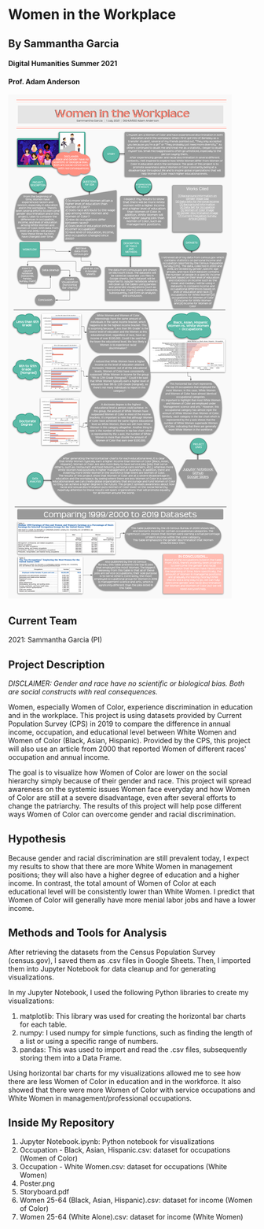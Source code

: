 # Women in the Workplace
## By Sammantha Garcia 
#### Digital Humanities Summer 2021
#### Prof. Adam Anderson


![WomenintheWorkplace](https://github.com/sammanthagarcia/WomenInTheWorkplace/blob/main/Poster.png)

## Current Team 
2021: Sammantha Garcia (PI)

## Project Description
*DISCLAIMER: Gender and race have no scientific or biological bias. Both are social constructs with real consequences.*
 
Women, especially Women of Color, experience discrimination in education and in the workplace. This project is using datasets provided by Current Population Survey (CPS) in 2019 to compare the difference in annual income, occupation, and educational level between White Women and Women of Color (Black, Asian, Hispanic). Provided by the CPS, this project will also use an article from 2000 that reported Women of different races' occupation and annual income. 

The goal is to visualize how Women of Color are lower on the social hierarchy simply because of their gender and race. This project will spread awareness on the systemic issues Women face everyday and how Women of Color are still at a severe disadvantage, even after several efforts to change the patriarchy. The results of this project will help pose different ways Women of Color can overcome gender and racial discrimination. 

## Hypothesis
Because gender and racial discrimination are still prevalent today, I expect my results to show that there are more White Women in management positions; they will also have a higher degree of education and a higher income. In contrast, the total amount of Women of Color at each educational level will be consistently lower than White Women. I predict that Women of Color will generally have more menial labor jobs and have a lower income. 

## Methods and Tools for Analysis
After retrieving the datasets from the Census Population Survey (census.gov), I saved them as .csv files in Google Sheets. Then, I imported them into Jupyter Notebook for data cleanup and for generating visualizations. 

In my Jupyter Notebook, I used the following Python libraries to create my visualizations: 
 1) matplotlib: This library was used for creating the horizontal bar charts for each table. 
 2) numpy: I used numpy for simple functions, such as finding the length of a list or using a specific range of numbers. 
 3) pandas: This was used to import and read the .csv files, subsequently storing them into a Data Frame.

Using horizontal bar charts for my visualizations allowed me to see how there are less Women of Color in education and in the workforce. It also showed that there were more Women of Color with service occupations and White Women in management/professional occupations. 

## Inside My Repository 
1) Jupyter Notebook.ipynb: Python notebook for visualizations
2) Occupation - Black,  Asian, Hispanic.csv: dataset for occupations (Women of Color)
3) Occupation - White Women.csv: dataset for occupations (White Women)
4) Poster.png 
5) Storyboard.pdf
6) Women 25-64 (Black, Asian, Hispanic).csv: dataset for income (Women of Color)
7) Women 25-64 (White Alone).csv: dataset for income (White Women)
